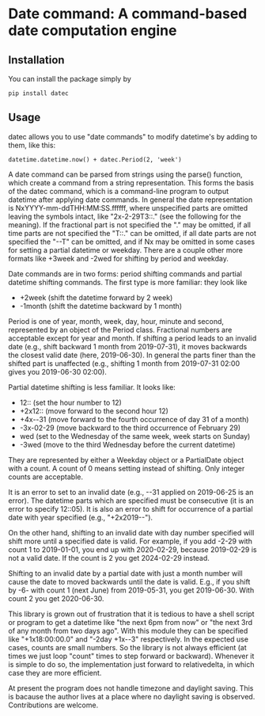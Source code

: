 # Date command: A command-based date computation engine

## Installation

You can install the package simply by

    pip install datec

## Usage

datec allows you to use "date commands" to modify datetime's by adding
to them, like this:

    datetime.datetime.now() + datec.Period(2, 'week')

A date command can be parsed from strings using the parse() function,
which create a command from a string representation.  This forms the
basis of the datec command, which is a command-line program to output
datetime after applying date commands.  In general the date
representation is NxYYYY-mm-ddTHH:MM:SS.ffffff, where unspecified
parts are omitted leaving the symbols intact, like "2x-2-29T3::." (see
the following for the meaning).  If the fractional part is not
specified the "." may be omitted, if all time parts are not specified
the "T::."  can be omitted, if all date parts are not specified the
"--T" can be omitted, and if Nx may be omitted in some cases for
setting a partial datetime or weekday.  There are a couple other more
formats like +3week and -2wed for shifting by period and weekday.

Date commands are in two forms: period shifting commands and partial
datetime shifting commands.  The first type is more familiar: they
look like

  * +2week (shift the datetime forward by 2 week)
  * -1month (shift the datetime backward by 1 month)

Period is one of year, month, week, day, hour, minute and second,
represented by an object of the Period class.  Fractional numbers are
acceptable except for year and month.  If shifting a period leads to
an invalid date (e.g., shift backward 1 month from 2019-07-31), it
moves backwards the closest valid date (here, 2019-06-30).  In general
the parts finer than the shifted part is unaffected (e.g., shifting 1
month from 2019-07-31 02:00 gives you 2019-06-30 02:00).

Partial datetime shifting is less familiar.  It looks like:

  * 12:: (set the hour number to 12)
  * +2x12:: (move forward to the second hour 12)
  * +4x--31 (move forward to the fourth occurrence of day 31 of a month)
  * -3x-02-29 (move backward to the third occurrence of February 29)
  * wed (set to the Wednesday of the same week, week starts on Sunday)
  * -3wed (move to the third Wednesday before the current datetime)

They are represented by either a Weekday object or a PartialDate
object with a count.  A count of 0 means setting instead of shifting.
Only integer counts are acceptable.

It is an error to set to an invalid date (e.g., --31 applied on
2019-06-25 is an error).  The datetime parts which are specified must
be consecutive (it is an error to specify 12::05).  It is also an
error to shift for occurrence of a partial date with year specified
(e.g., "+2x2019--").

On the other hand, shifting to an invalid date with day number
specified will shift more until a specified date is valid.  For
example, if you add -2-29 with count 1 to 2019-01-01, you end up with
2020-02-29, because 2019-02-29 is not a valid date.  If the count is 2
you get 2024-02-29 instead.

Shifting to an invalid date by a partial date with just a month number
will cause the date to moved backwards until the date is valid.  E.g.,
if you shift by -6- with count 1 (next June) from 2019-05-31, you get
2019-06-30.  With count 2 you get 2020-06-30.

This library is grown out of frustration that it is tedious to have a
shell script or program to get a datetime like "the next 6pm from now"
or "the next 3rd of any month from two days ago".  With this module
they can be specified like "+1x18:00:00.0" and "-2day +1x--3"
respectively.  In the expected use cases, counts are small numbers.
So the library is not always efficient (at times we just loop "count"
times to step forward or backward).  Whenever it is simple to do so,
the implementation just forward to relativedelta, in which case they
are more efficient.

At present the program does not handle timezone and daylight saving.
This is bacause the author lives at a place where no daylight saving
is observed.  Contributions are welcome.
